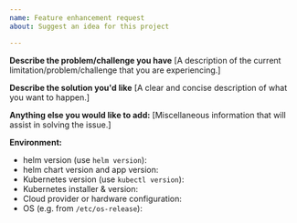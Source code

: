 ```yaml
---
name: Feature enhancement request
about: Suggest an idea for this project

---
```


**Describe the problem/challenge you have**
[A description of the current limitation/problem/challenge that you are experiencing.]


**Describe the solution you'd like**
[A clear and concise description of what you want to happen.]


**Anything else you would like to add:**
[Miscellaneous information that will assist in solving the issue.]


**Environment:**

- helm version (use `helm version`): 
- helm chart version and app version:
- Kubernetes version (use `kubectl version`):
- Kubernetes installer & version:
- Cloud provider or hardware configuration:
- OS (e.g. from `/etc/os-release`):
